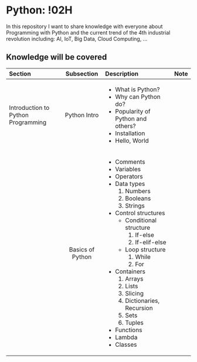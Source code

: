 # Python: !02H

In this repository I want to share knowledge with everyone about Programming with Python and the current trend of the 4th industrial revolution including: AI, IoT, Big Data, Cloud Computing, ...

## Knowledge will be covered

| Section      | Subsection  | Description     | Note  |
| :---         |    :----:   |          :--- |  ---: |
| Introduction to Python Programming      | Python Intro       |  <ul><li> What is Python? <li> Why can Python do? <li> Popularity of Python and others?  <li> Installation <li> Hello, World </ul> |
| | Basics of Python | <ul><li> Comments <li> Variables <li> Operators <li> Data types <ol> <li> Numbers <li> Booleans <li> Strings </ol> <li> Control structures <ul> <li> Conditional structure <ol> <li> If-else <li> If-elif-else </ol> <li> Loop structure <ol> <li> While <li> For </ol> </ul> <li> Containers <ol> <li> Arrays <li> Lists <li> Slicing <li> Dictionaries, Recursion <li> Sets <li> Tuples </ol> <li> Functions <li> Lambda <li> Classes </ul> | 

